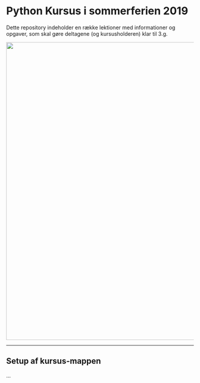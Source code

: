 # Python Kursus i sommerferien 2019

Dette repository indeholder en række lektioner med informationer og opgaver, som skal gøre deltagene (og kursusholderen) klar til 3.g.

<p align="center">
  <img width="800" height="800" src="https://i.imgur.com/vvGEGqu.jpg">
</p>

---
## Setup af kursus-mappen
...
